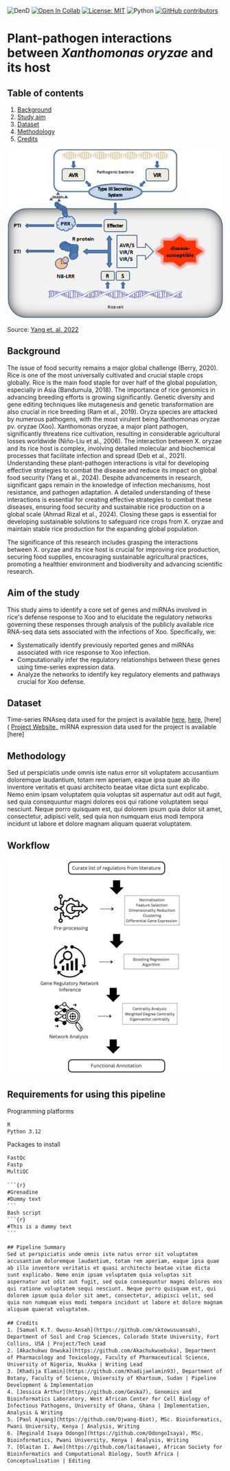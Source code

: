 ![DenD](https://img.shields.io/badge/Project-xanthomonasppi-lightblue)
[![Open In Collab](https://colab.research.google.com/assets/colab-badge.svg)](xxxxxx)
[![License: MIT](https://img.shields.io/badge/License-MIT-yellow.svg)](https://opensource.org/licenses/MIT)
![Python](https://img.shields.io/badge/python-3.12-blue.svg)
[![GitHub contributors](https://img.shields.io/github/contributors/omicscodeathon/denguedrug.svg)](https://GitHub.com/omicscodeathon/xanthomonasppi/graphs/contributors/)


# Plant-pathogen interactions between _Xanthomonas oryzae_ and its host
## Table of contents
1. [Background](#background)
2. [Study aim](#aim-of-the-study)
3. [Dataset](#dataset)
4. [Methodology](#methodology)
5. [Credits](#credits)

![image](https://github.com/omicscodeathon/xanthomonasppi/blob/main/images/Interaction-model-between-pathogen-and-rice.png)

Source: [Yang et. al, 2022](https://www.researchgate.net/figure/Interaction-model-between-pathogen-and-rice_fig2_359419059)

## Background
The issue of food security remains a major global challenge (Berry, 2020). Rice is one of the most universally cultivated and crucial staple crops globally. Rice is the main food staple for over half of the global population, especially in Asia (Bandumula, 2018). The importance of rice genomics in advancing breeding efforts is growing significantly. Genetic diversity and gene editing techniques like mutagenesis and genetic transformation are also crucial in rice breeding (Ram et al., 2019). Oryza species are attacked by numerous pathogens, with the most virulent being Xanthomonas oryzae pv. oryzae (Xoo). Xanthomonas oryzae, a major plant pathogen, significantly threatens rice cultivation, resulting in considerable agricultural losses worldwide (Niño-Liu et al., 2006). The interaction between X. oryzae and its rice host is complex, involving detailed molecular and biochemical processes that facilitate infection and spread (Deb et al., 2021). Understanding these plant-pathogen interactions is vital for developing effective strategies to combat the disease and reduce its impact on global food security (Yang et al., 2024). Despite advancements in research, significant gaps remain in the knowledge of infection mechanisms, host resistance, and pathogen adaptation. A detailed understanding of these interactions is essential for creating effective strategies to combat these diseases, ensuring food security and sustainable rice production on a global scale (Ahmad Rizal et al., 2024). Closing these gaps is essential for developing sustainable solutions to safeguard rice crops from X. oryzae and maintain stable rice production for the expanding global population.

The significance of this research includes grasping the interactions between X. oryzae and its rice host is crucial for improving rice production, securing food supplies, encouraging sustainable agricultural practices, promoting a healthier environment and biodiversity and advancing scientific research.

## Aim of the study
This study aims to identify a core set of genes and miRNAs involved in rice's defense response to Xoo and to elucidate the regulatory networks governing these responses through analysis of the publicly available rice RNA-seq data sets associated with the infections of Xoo. Specifically, we:
- Systematically identify previously reported genes and miRNAs associated with rice response to Xoo infection.
- Computationally infer the regulatory relationships between these genes using time-series expression data.
- Analyze the networks to identify key regulatory elements and pathways crucial for Xoo defense.

## Dataset
Time-series RNAseq data used for the project is available [here](https://www.ncbi.nlm.nih.gov/geo/query/acc.cgi?acc=GSE95668),  [here](https://www.ncbi.nlm.nih.gov/sra/SRX7203160[accn]), [here] ( [Project Website](https://example.com)_
miRNA expression data used for the project is available [here]

## Methodology
Sed ut perspiciatis unde omnis iste natus error sit voluptatem accusantium doloremque laudantium, totam rem aperiam, eaque ipsa quae ab illo inventore veritatis et quasi architecto beatae vitae dicta sunt explicabo. Nemo enim ipsam voluptatem quia voluptas sit aspernatur aut odit aut fugit, sed quia consequuntur magni dolores eos qui ratione voluptatem sequi nesciunt. Neque porro quisquam est, qui dolorem ipsum quia dolor sit amet, consectetur, adipisci velit, sed quia non numquam eius modi tempora incidunt ut labore et dolore magnam aliquam quaerat voluptatem.

## Workflow
![workflow](https://github.com/omicscodeathon/xanthomonasppi/blob/main/images/xooppi_workflow.png)

## Requirements for using this pipeline
Programming platforms
```{r}
R
Python 3.12

```
Packages to install
````````
FastQc
Fastp
MultiQC

```{r}
#Grenadine
#Dummy text
```
Bash script
```{r}
#This is a dummy text
```

## Pipeline Summary
Sed ut perspiciatis unde omnis iste natus error sit voluptatem accusantium doloremque laudantium, totam rem aperiam, eaque ipsa quae ab illo inventore veritatis et quasi architecto beatae vitae dicta sunt explicabo. Nemo enim ipsam voluptatem quia voluptas sit aspernatur aut odit aut fugit, sed quia consequuntur magni dolores eos qui ratione voluptatem sequi nesciunt. Neque porro quisquam est, qui dolorem ipsum quia dolor sit amet, consectetur, adipisci velit, sed quia non numquam eius modi tempora incidunt ut labore et dolore magnam aliquam quaerat voluptatem.

## Credits
1. [Samuel K.T. Owusu-Ansah](https://github.com/sktowusuansah), Department of Soil and Crop Sciences, Colorado State University, Fort Collins, USA | Project/Tech Lead
2. [Akachukwu Onwuka](https://github.com/Akachukwuebuka), Department of Pharmacology and Toxicology, Faculty of Pharmaceutical Science, University of Nigeria, Nsukka | Writing Lead
3. [Khadija Elamin](https://github.com/Khadijaelamin93), Department of Botany, Faculty of Science, University of Khartoum, Sudan | Pipeline Development & Implementation
4. [Jessica Arthur](https://github.com/Geska7), Genomics and Bioinformatics Laboratory, West African Center for Cell Biology of Infectious Pathogens, University of Ghana, Ghana | Implementation, Analysis & Writing
5. [Paul Ajwang](https://github.com/Ojwang-Biot), MSc. Bioinformatics, Pwani University, Kenya | Analysis, Writing
6. [Reginald Isaya Odongo](https://github.com/OdongoIsaya), MSc. Bioinformatics, Pwani University, Kenya | Analysis, Writing
7. [Olaitan I. Awe](https://github.com/laitanawe), African Society for Bioinformatics and Computational Biology, South Africa | Conceptualisation | Editing
